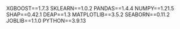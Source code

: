 XGBOOST==1.7.3
SKLEARN==1.0.2
PANDAS==1.4.4
NUMPY==1.21.5
SHAP==0.42.1
DEAP==1.3
MATPLOTLIB==3.5.2
SEABORN==0.11.2
JOBLIB==1.1.0
PYTHON==3.9.13
